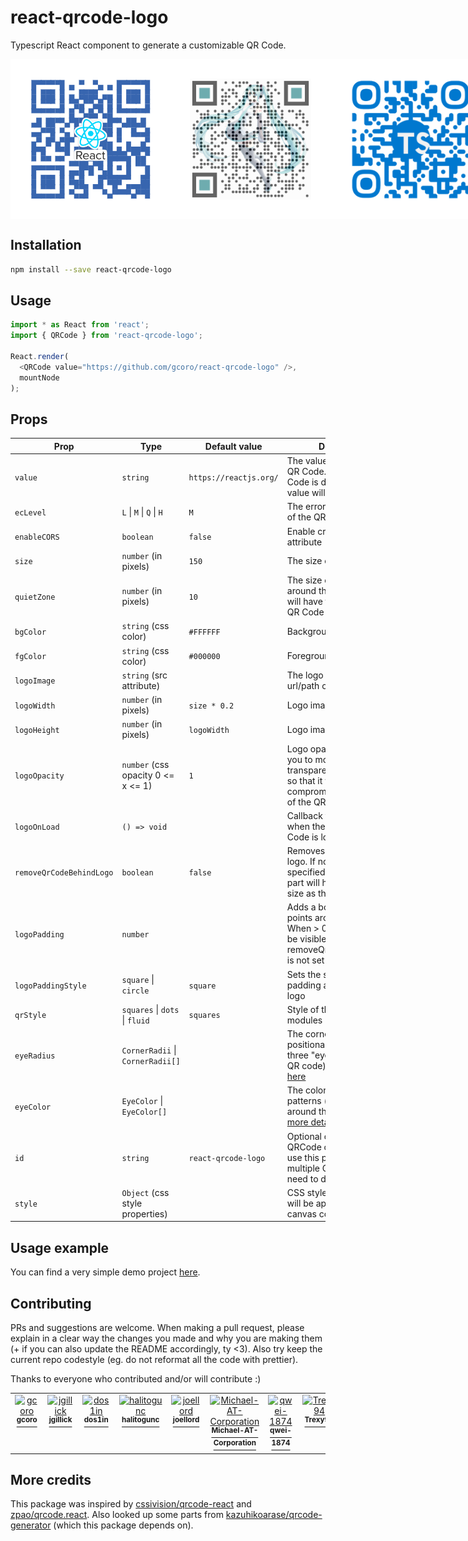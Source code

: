 # react-qrcode-logo
Typescript React component to generate a customizable QR Code.

<div style="display: flex; flex-direction: row;">
	<img src="res/qrcode-react.png" height="256" width="256">
	<img src="res/qrcode-mikuv3.png" height="256" width="256">
	<img src="res/qrcode-ts-fluid.png" height="256" width="256">
</div>

## Installation

```bash
npm install --save react-qrcode-logo
```
## Usage

```javascript
import * as React from 'react';
import { QRCode } from 'react-qrcode-logo';

React.render(
  <QRCode value="https://github.com/gcoro/react-qrcode-logo" />,
  mountNode
);
```

## Props
| Prop                     | Type                                | Default value       | Description                                                                                                                        |
|--------------------------|-------------------------------------| --------------------|------------------------------------------------------------------------------------------------------------------------------------|
| `value`                  | `string`                            | `https://reactjs.org/` | The value encoded in the QR Code. When the QR Code is decoded, this value will be returned                                         |
| `ecLevel`                | `L` &#124; `M` &#124; `Q` &#124; `H` |   `M`              | The error correction level of the QR Code                                                                                          |
| `enableCORS`             | `boolean`                           |   `false`           | Enable crossorigin attribute                                                                                                       |
| `size`                   | `number` (in pixels)                |   `150`             | The size of the QR Code                                                                                                            |
| `quietZone`              | `number` (in pixels)                |   `10`              | The size of the quiet zone around the QR Code. This will have the same color as QR Code bgColor                                    |
| `bgColor`                | `string` (css color)                | `#FFFFFF`           | Background color                                                                                                                   |
| `fgColor`                | `string` (css color)                | `#000000`           | Foreground color                                                                                                                   |
| `logoImage`              | `string` (src attribute)            |                     | The logo image. It can be a url/path or a base64 value                                                                             |
| `logoWidth`              | `number` (in pixels)                | `size * 0.2`        | Logo image width                                                                                                                   |
| `logoHeight`             | `number` (in pixels)                | `logoWidth`                  | Logo image height                                                                                                                  |
| `logoOpacity`            | `number` (css opacity 0 <= x <= 1)  | `1`                 | Logo opacity. This allows you to modify the transparency of your logo, so that it won't compromise the readability of the QR Code  |
| `logoOnLoad`             | `() => void`                        |                     | Callback function to know when the logo in the QR Code is loaded                                                                     |
| `removeQrCodeBehindLogo` | `boolean`                           |   `false`           | Removes points behind the logo. If no logoPadding is specified, the removed part will have the same size as the logo                                                    |
| `logoPadding`            | `number`                            |                     | Adds a border with no points around the logo. When > 0, the padding will be visible even if the prop removeQrCodeBehindLogo is not set to true                                                    |
| `logoPaddingStyle`            | `square` &#124; `circle`        | `square`     | Sets the shape of the padding area around the logo                                                     |
| `qrStyle`                | `squares` &#124; `dots` &#124; `fluid`            | `squares`  | Style of the QR Code modules                                                                                                       |
| `eyeRadius`              | `CornerRadii` &#124; `CornerRadii[]` |  | The corner radius for the positional patterns (the three "eyes" around the QR code). [See more details here](res/eyeRadius_doc.md) |
| `eyeColor`               | `EyeColor` &#124; `EyeColor[]`      |  | The color for the positional patterns (the three "eyes" around the QR code). [See more details here](res/eyeColor_doc.md)          |
| `id`                     | `string`                            | `react-qrcode-logo` | Optional custom id for the QRCode canvas. You can use this prop if you have multiple QRCodes and need to differentiate them        |
| `style`       | `Object` (css style properties) |  | CSS style properties that will be applied to the canvas component |

## Usage example
You can find a very simple demo project [here](https://github.com/gcoro/QRCodeCustomizer).

## Contributing
PRs and suggestions are welcome.
When making a pull request, please explain in a clear way the changes you made and why you are making them (+ if you can also update the README accordingly, ty <3). 
Also try keep the current repo codestyle (eg. do not reformat all the code with prettier).

Thanks to everyone who contributed and/or will contribute :)

<table>
<tr><td align="center" valign="top">
			<a href="https://github.com/gcoro">
			<img src="https://avatars.githubusercontent.com/u/37499369?v=4" width="60px;" alt="gcoro" /><br />
			<sup><b>gcoro</b></sup></a><br />
			</td><td align="center" valign="top">
			<a href="https://github.com/jgillick">
			<img src="https://avatars.githubusercontent.com/u/35894?v=4" width="60px;" alt="jgillick" /><br />
			<sup><b>jgillick</b></sup></a><br />
			</td><td align="center" valign="top">
			<a href="https://github.com/dos1in">
			<img src="https://avatars.githubusercontent.com/u/981214?v=4" width="60px;" alt="dos1in" /><br />
			<sup><b>dos1in</b></sup></a><br />
			</td><td align="center" valign="top">
			<a href="https://github.com/halitogunc">
			<img src="https://avatars.githubusercontent.com/u/13641726?v=4" width="60px;" alt="halitogunc" /><br />
			<sup><b>halitogunc</b></sup></a><br />
			</td><td align="center" valign="top">
			<a href="https://github.com/joellord">
			<img src="https://avatars.githubusercontent.com/u/1615433?v=4" width="60px;" alt="joellord" /><br />
			<sup><b>joellord</b></sup></a><br />
			</td><td align="center" valign="top">
			<a href="https://github.com/Michael-AT-Corporation">
			<img src="https://avatars.githubusercontent.com/u/77804353?v=4" width="60px;" alt="Michael-AT-Corporation" /><br />
			<sup><b>Michael-AT-Corporation</b></sup></a><br />
			</td><td align="center" valign="top">
			<a href="https://github.com/qwei-1874">
			<img src="https://avatars.githubusercontent.com/u/13930277?v=4" width="60px;" alt="qwei-1874" /><br />
			<sup><b>qwei-1874</b></sup></a><br />
			</td><td align="center" valign="top">
			<a href="https://github.com/Trexy94">
			<img src="https://avatars.githubusercontent.com/u/16225761?v=4" width="60px;" alt="Trexy94" /><br />
			<sup><b>Trexy94</b></sup></a><br />
			</td><td align="center" valign="top">
			<a href="https://github.com/ty-everett">
			<img src="https://avatars.githubusercontent.com/u/23272461?v=4" width="60px;" alt="ty-everett" /><br />
			<sup><b>ty-everett</b></sup></a><br />
			</td><td align="center" valign="top">
			<a href="https://github.com/larstel">
			<img src="https://avatars.githubusercontent.com/u/45731552?v=4" width="60px;" alt="larstel" /><br />
			<sup><b>larstel</b></sup></a><br />
			</td></tr>
</table>

## More credits
This package was inspired by [cssivision/qrcode-react](https://github.com/cssivision/qrcode-react) and [zpao/qrcode.react](https://github.com/zpao/qrcode.react). Also looked up some parts from [kazuhikoarase/qrcode-generator](https://github.com/kazuhikoarase/qrcode-generator) (which this package depends on).
